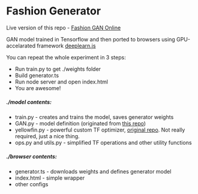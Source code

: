 # Fashion Generator
Live version of this repo - [Fashion GAN Online](http://cognitivechaos.com/playground/fashion-gan/)

GAN model trained in Tensorflow and then ported to browsers using GPU-accelarated framework [deeplearn.js](https://github.com/PAIR-code/deeplearnjs)

You can repeat the whole experiment in 3 steps:
- Run train.&#8203;py to get ./weights folder
- Build generator.ts 
- Run node server and open index.html
- You are awesome!


##### ./model contents:
-  train.&#8203;py - creates and trains the model, saves generator weights
-  GAN.&#8203;py - model definition (originated from [this repo](https://github.com/hwalsuklee/tensorflow-generative-model-collections))
-  yellowfin.&#8203;py - powerful custom TF optimizer, [original repo](https://github.com/JianGoForIt/YellowFin). Not really required, just a nice thing. 
-  ops.&#8203;py and utils.&#8203;py  - simplified TF operations and other utility functions

##### ./browser contents:
- generator.ts - downloads weights and defines generator model
- index.html - simple wrapper
- other configs
